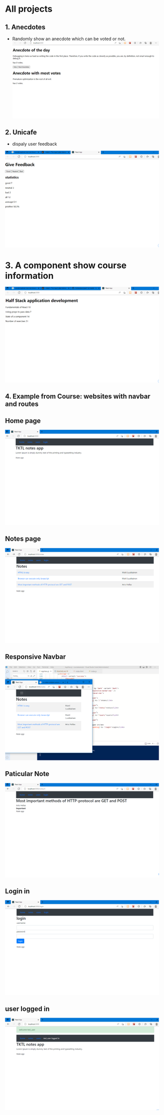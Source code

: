 # All projects

## 1. Anecdotes
- Randomly show an anecdote which can be voted or not.
![Anecdotes](../part1/anecdotes/public/imgs/after_some_use_page.png?raw=true "anecdotes")

## 2. Unicafe
- dispaly user feedback

![home](../part1/unicafe/public/home_page.png?raw=true "home")


# 3. A component show course information

![home](../part1/courseinfo/public/home_page.png?raw=true "home")


## 4. Example from Course: websites with navbar and routes

## Home page
![home](../part1/courseexample/public/imgs/websites_home_page.png?raw=true "home")

## Notes page
![notes](../part1/courseexample/public/imgs/notes_page.png?raw=true "notes")

## Responsive Navbar
![navbar](../part1/courseexample/public/imgs/responsive_navbar.png?raw=true "navbar")


## Paticular Note
![note](../part1/courseexample/public/imgs/note_with_id_page.png?raw=true "note")

## Login in 
![login](../part1/courseexample/public/imgs/websites_with_router.png?raw=true "login")

## user logged in   
![user](../part1/courseexample/public/imgs/user_page.png?raw=true "user")
